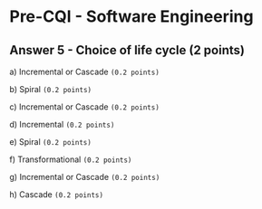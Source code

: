 # Pre-CQI - Software Engineering

## Answer 5 - Choice of life cycle (2 points)

a) Incremental or Cascade `(0.2 points)`

b) Spiral `(0.2 points)`

c) Incremental or Cascade `(0.2 points)`

d) Incremental `(0.2 points)`

e) Spiral `(0.2 points)`

f) Transformational `(0.2 points)`

g) Incremental or Cascade `(0.2 points)`

h) Cascade  `(0.2 points)`